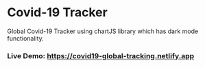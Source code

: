 # Covid-19 Tracker

Global Covid-19 Tracker using chartJS library which has dark mode functionality.

### Live Demo: https://covid19-global-tracking.netlify.app
